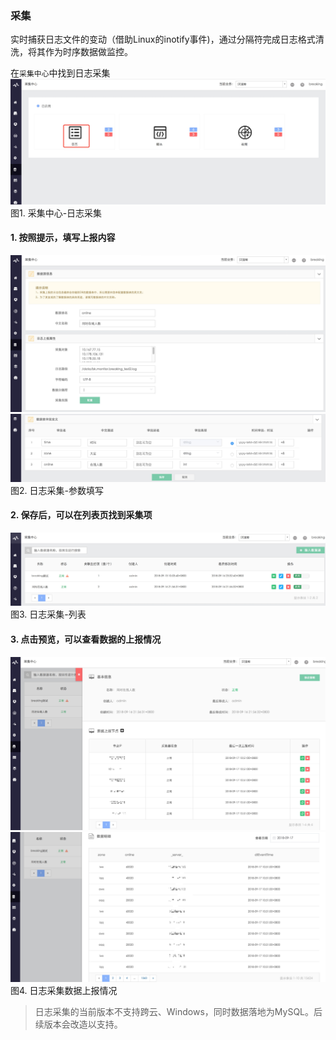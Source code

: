 ### 采集

实时捕获日志文件的变动（借助Linux的inotify事件)，通过分隔符完成日志格式清洗，将其作为时序数据做监控。

在`采集中心`中找到日志采集
![](../media/15371526106727.jpg)
图1. 采集中心-日志采集

#### 1. 按照提示，填写上报内容
![](../media/15371526358565.jpg)
![](../media/15371526592941.jpg)
图2. 日志采集-参数填写

#### 2. 保存后，可以在列表页找到采集项
![](../media/15371526876614.jpg)
图3. 日志采集-列表

#### 3. 点击预览，可以查看数据的上报情况
![](../media/15371527223615.jpg)
![](../media/15371527730887.jpg)
图4. 日志采集数据上报情况

> 日志采集的当前版本不支持跨云、Windows，同时数据落地为MySQL。后续版本会改造以支持。
